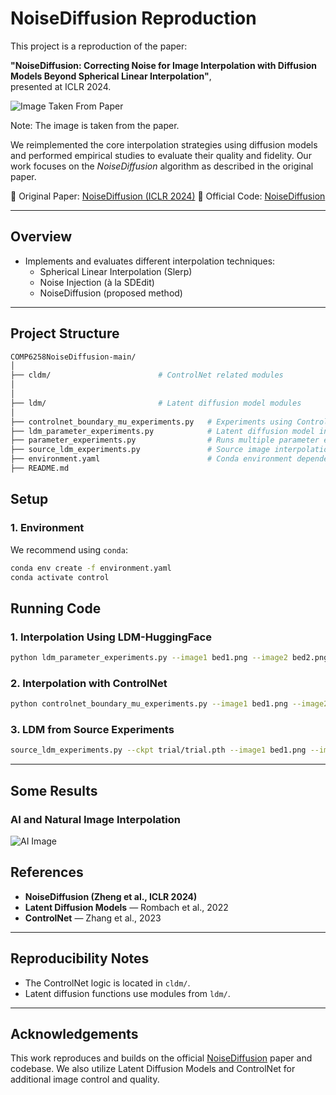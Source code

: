 # NoiseDiffusion Reproduction

This project is a reproduction of the paper:

**"NoiseDiffusion: Correcting Noise for Image Interpolation with Diffusion Models Beyond Spherical Linear Interpolation"**,  
presented at ICLR 2024.

<img src="https://github.com/user-attachments/assets/ca102c49-07a2-4046-89d7-4b3d4b2ed291" title="Image Taken From Paper">


Note: The image is taken from the paper.


We reimplemented the core interpolation strategies using diffusion models and performed empirical studies to evaluate their quality and fidelity. Our work focuses on the *NoiseDiffusion* algorithm as described in the original paper.

📄 Original Paper: [NoiseDiffusion (ICLR 2024)](https://openreview.net/forum?id=6O3Q6AFUTu)
🔗 Official Code: [NoiseDiffusion](https://github.com/Tranquil1ty/NoiseDiffusion)

---

## Overview

- Implements and evaluates different interpolation techniques:
  - Spherical Linear Interpolation (Slerp)
  - Noise Injection (à la SDEdit)
  - NoiseDiffusion (proposed method)

---

## Project Structure

```bash
COMP6258NoiseDiffusion-main/
│
├── cldm/                        # ControlNet related modules
│
│
├── ldm/                         # Latent diffusion model modules
│   
├── controlnet_boundary_mu_experiments.py   # Experiments using ControlNet & mu/clip values
├── ldm_parameter_experiments.py            # Latent diffusion model interpolation experiments
├── parameter_experiments.py                # Runs multiple parameter experiments
├── source_ldm_experiments.py               # Source image interpolation (e.g. LSUN, SD)
├── environment.yaml                        # Conda environment dependencies
├── README.md                               
```

## Setup

### 1. Environment

We recommend using `conda`:

```bash
conda env create -f environment.yaml
conda activate control
```


## Running Code

### 1. Interpolation Using LDM-HuggingFace

```bash
python ldm_parameter_experiments.py --image1 bed1.png --image2 bed2.png --output results/interpolated.png --mu 0.5 0.6 0.7 --method noise_diffusion --timesteps 140
```

### 2. Interpolation with ControlNet

```bash
python controlnet_boundary_mu_experiments.py --image1 bed1.png --image2 bed2.png --output results/interpolated.png --mu 0.5 0.6 0.7 --method noise_diffusion --timesteps 140
```


### 3. LDM from Source Experiments

```bash
source_ldm_experiments.py --ckpt trial/trial.pth --image1 bed1.png --image2 bed2.png --output results/source_interpolated.png --frac 0.1 0.3 0.5 --method noise_diffusion --timesteps 140
```

---

## Some Results

### AI and Natural Image Interpolation
![AI Image](https://github.com/user-attachments/assets/9e698835-0d7a-4d41-bac9-77022d796a36)


## References

- **NoiseDiffusion (Zheng et al., ICLR 2024)**  
- **Latent Diffusion Models** — Rombach et al., 2022  
- **ControlNet** — Zhang et al., 2023

---

## Reproducibility Notes

- The ControlNet logic is located in `cldm/`.
- Latent diffusion functions use modules from `ldm/`.

---

## Acknowledgements

This work reproduces and builds on the official [NoiseDiffusion](https://openreview.net/forum?id=6O3Q6AFUTu&referrer=%5Bthe%20profile%20of%20PengFei%20Zheng%5D(%2Fprofile%3Fid%3D~PengFei_Zheng2)) paper and codebase. We also utilize Latent Diffusion Models and ControlNet for additional image control and quality.


